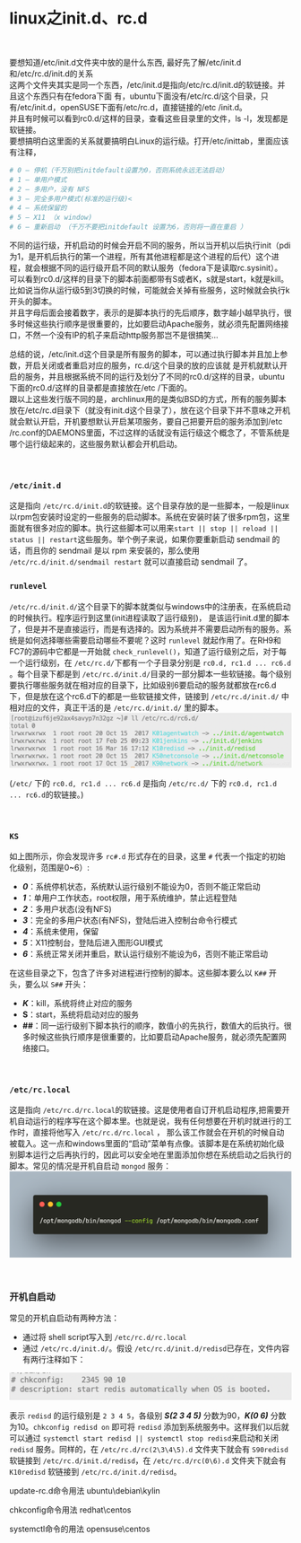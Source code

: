 # linux之init.d、rc.d

‍

要想知道/etc/init.d文件夹中放的是什么东西, 最好先了解/etc/init.d和/etc/rc.d/init.d的关系<br />这两个文件夹其实是同一个东西，/etc/init.d是指向/etc/rc.d/init.d的软链接。并且这个东西只有在fedora下面 有，ubuntu下面没有/etc/rc.d/这个目录，只有/etc/init.d，openSUSE下面有/etc/rc.d，直接链接的/etc /init.d。<br />并且有时候可以看到rc0.d/这样的目录，查看这些目录里的文件，ls -l，发现都是软链接。<br />要想搞明白这里面的关系就要搞明白Linux的运行级。打开/etc/inittab，里面应该有注释，

```yaml
# 0 – 停机（千万别把initdefault设置为0，否则系统永远无法启动）
# 1 – 单用户模式
# 2 – 多用户，没有 NFS
# 3 – 完全多用户模式(标准的运行级)<
# 4 – 系统保留的
# 5 – X11 （x window)
# 6 – 重新启动 （千万不要把initdefault 设置为6，否则将一直在重启 ）
```

不同的运行级，开机启动的时候会开启不同的服务，所以当开机以后执行init（pdi为1，是开机后执行的第一个进程，所有其他进程都是这个进程的后代）这个进程，就会根据不同的运行级开启不同的默认服务（fedora下是读取rc.sysinit）。<br />可以看到rc0.d/这样的目录下的脚本前面都带有S或者K，s就是start，k就是kill。比如说当你从运行级5到3切换的时候，可能就会关掉有些服务，这时候就会执行k开头的脚本。<br />并且字母后面会接着数字，表示的是脚本执行的先后顺序，数字越小越早执行，很多时候这些执行顺序是很重要的，比如要启动Apache服务，就必须先配置网络接口，不然一个没有IP的机子来启动http服务那岂不是很搞笑…

总结的说，/etc/init.d这个目录是所有服务的脚本，可以通过执行脚本并且加上参数，开启关闭或者重启对应的服务，rc.d/这个目录的放的应该就 是开机就默认开启的服务，并且根据系统不同的运行及划分了不同的rc0.d/这样的目录，ubuntu下面的rc0.d/这样的目录都是直接放在/etc /下面的。<br />跟以上这些发行版不同的是，archlinux用的是类似BSD的方式，所有的服务脚本放在/etc/rc.d目录下（就没有init.d这个目录了），放在这个目录下并不意味之开机就会默认开启，开机要想默认开启某项服务，要自己把要开启的服务添加到/etc /rc.conf的DAEMONS里面，不过这样的话就没有运行级这个概念了，不管系统是哪个运行级起来的，这些服务默认都会开机启动。

‍

### `/etc/init.d`​

这是指向 `/etc/rc.d/init.d`​​ 的软链接。这个目录存放的是一些脚本，一般是linux以rpm包安装时设定的一些服务的启动脚本。系统在安装时装了很多rpm包，这里面就有很多对应的脚本。执行这些脚本可以用来`start || stop || reload || status || restart`​​ 这些服务。举个例子来说，如果你要重新启动 sendmail 的话，而且你的 sendmail 是以 rpm 来安装的，那么使用 `/etc/rc.d/init.d/sendmail restart`​​ 就可以直接启动 sendmail 了。

### `runlevel`​

​`/etc/rc.d/init.d/`​​ 这个目录下的脚本就类似与windows中的注册表，在系统启动的时候执行。程序运行到这里(init进程读取了运行级别)， 是该运行init.d里的脚本了，但是并不是直接运行，而是有选择的。因为系统并不需要启动所有的服务。系统是如何选择哪些需要启动哪些不要呢？这时 `runlevel`​​ 就起作用了。在RH9和FC7的源码中它都是一开始就 `check_runlevel()`​​ ，知道了运行级别之后，对于每一个运行级别，在 `/etc/rc.d/`​​ 下都有一个子目录分别是 `rc0.d, rc1.d ... rc6.d`​​ 。每个目录下都是到 `/etc/rc.d/init.d/`​​ 目录的一部分脚本一些软链接。每个级别要执行哪些服务就在相对应的目录下，比如级别6要启动的服务就都放在rc6.d下，但是放在这个rc6.d下的都是一些软链接文件，链接到 `/etc/rc.d/init.d/`​​ 中相对应的文件，真正干活的是 `/etc/rc.d/init.d/`​​ 里的脚本。<br />![](assets/net-img-1-20230921213326-zyn5br1.png)​

(`/etc/`​ 下的 `rc0.d, rc1.d ... rc6.d`​ 是指向 `/etc/rc.d/`​ 下的 `rc0.d, rc1.d ... rc6.d`​ 的软链接。)

‍

### `KS`​

如上图所示，你会发现许多 `rc#.d`​ 形式存在的目录，这里 `#`​ 代表一个指定的初始化级别，范围是0~6）:

* **_0_**：系统停机状态，系统默认运行级别不能设为0，否则不能正常启动
* **_1_**：单用户工作状态，root权限，用于系统维护，禁止远程登陆
* **_2_**：多用户状态(没有NFS)
* **_3_**：完全的多用户状态(有NFS)，登陆后进入控制台命令行模式
* **_4_**：系统未使用，保留
* **_5_**：X11控制台，登陆后进入图形GUI模式
* **_6_**：系统正常关闭并重启，默认运行级别不能设为6，否则不能正常启动

在这些目录之下，包含了许多对进程进行控制的脚本。这些脚本要么以 `K##`​ 开头，要么以 `S##`​ 开头：

* **_K_**：kill，系统将终止对应的服务
* **S**：start，系统将启动对应的服务
* **##**：同一运行级别下脚本执行的顺序，数值小的先执行，数值大的后执行。很多时候这些执行顺序是很重要的，比如要启动Apache服务，就必须先配置网络接口。

‍

### `/etc/rc.local`​

这是指向 `/etc/rc.d/rc.local`​​ 的软链接。这是使用者自订开机启动程序,把需要开机自动运行的程序写在这个脚本里。也就是说，我有任何想要在开机时就进行的工作时，直接将他写入 `/etc/rc.d/rc.local`​​ ， 那么该工作就会在开机的时候自动被载入。这一点和windows里面的“启动”菜单有点像。该脚本是在系统初始化级别脚本运行之后再执行的，因此可以安全地在里面添加你想在系统启动之后执行的脚本。常见的情况是开机自启动 `mongod`​​ 服务：<br />![](assets/net-img-2-20230921213329-sjodd8f.png)​

‍

### 开机自启动

常见的开机自启动有两种方法：

* 通过将 shell script写入到 `/etc/rc.d/rc.local`​
* 通过 `/etc/rc.d/init.d/`​。假设 `/etc/rc.d/init.d/redisd`​ 已存在，文件内容有两行注释如下：

​![](assets/net-img-3-20230921213331-xhgcxhy.png)​

表示 `redisd`​​ 的运行级别是 `2 3 4 5`​​，各级别 **_S(2 3 4 5)_** 分数为90，**_K(0 6)_** 分数为10。`chkconfig redisd on`​​ 即可将 `redisd`​​ 添加到系统服务中。这样我们以后就可以通过 `systemctl start redisd || systemctl stop redisd`​​ 来启动和关闭 `redisd`​​ 服务。同样的，在 `/etc/rc.d/rc(2\3\4\5).d`​​ 文件夹下就会有 `S90redisd`​​ 软链接到 `/etc/rc.d/init.d/redisd`​​ ，在 `/etc/rc.d/rc(0\6).d`​​ 文件夹下就会有 `K10redisd`​​ 软链接到 `/etc/rc.d/init.d/redisd`​​ 。

update-rc.d命令用法  ubuntu\debian\kylin

chkconfig命令用法      redhat\centos

systemctl命令的用法  opensuse\centos

‍
